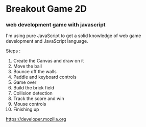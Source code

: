 # Breakout Game 2D

### web development game with javascript

I'm using pure JavaScript to get a solid knowledge of web game development and JavaScript language.

Steps :
1. Create the Canvas and draw on it
2. Move the ball
3. Bounce off the walls
4. Paddle and keyboard controls
5. Game over
6. Build the brick field
7. Collision detection
8. Track the score and win
9. Mouse controls
10. Finishing up


https://developer.mozilla.org
